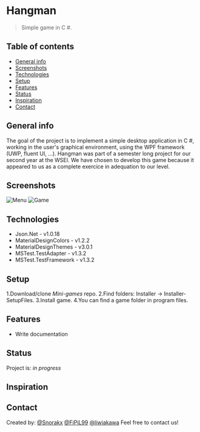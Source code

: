 # Hangman
> Simple game in C #.

## Table of contents
* [General info](#general-info)
* [Screenshots](#screenshots)
* [Technologies](#technologies)
* [Setup](#setup)
* [Features](#features)
* [Status](#status)
* [Inspiration](#inspiration)
* [Contact](#contact)

## General info
The goal of the project is to implement a simple desktop application in C #, working in the user's graphical environment, using the WPF framework (UWP, fluent UI, ...). Hangman was part of a semester long project for our second year at the WSEI. We have chosen to develop this game because it appeared to us as a complete exercice in adequation to our level.

## Screenshots
![Menu](./Screnshoot/menu.png)
![Game](./Screnshoot/game.png)

## Technologies
* Json.Net - v1.0.18
* MaterialDesignColors - v1.2.2
* MaterialDesignThemes - v3.0.1
* MSTest.TestAdapter - v1.3.2
* MSTest.TestFramework - v1.3.2

## Setup
1.Download/clone _Mini-games_ repo.
2.Find folders: Installer -> Installer-SetupFiles.
3.Install game.
4.You can find a game folder in program files.

## Features
* Write documentation

## Status
Project is: _in progress_

## Inspiration


## Contact
Created by:
[@Snorakx](https://github.com/Snorakx) 
[@FiPiL99](https://github.com/FiPiL99) 
[@liwiakawa](https://github.com/liwiakawa) 
Feel free to contact us!

